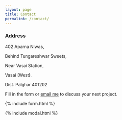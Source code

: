 ```yaml
---
layout: page
title: Contact
permalink: /contact/
---
```



### Address
402 Aparna Niwas,

Behind Tungareshwar Sweets,

Near Vasai Station,

Vasai (West).

Dist. Palghar 401202


Fill in the form or [email me](mailto:{{site.email}}) to discuss your next project.

{% include form.html %}

{% include modal.html %}
